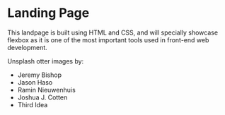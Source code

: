 # Landing Page
This landpage is built using HTML and CSS, and will specially showcase flexbox as it is one of the most important tools used in front-end web development.

Unsplash otter images by:
 - Jeremy Bishop
 - Jason Haso
 - Ramin Nieuwenhuis
 - Joshua J. Cotten
 - Third Idea